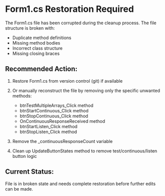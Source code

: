 # Form1.cs Restoration Required

The Form1.cs file has been corrupted during the cleanup process. The file structure is broken with:
- Duplicate method definitions
- Missing method bodies
- Incorrect class structure
- Missing closing braces

## Recommended Action:
1. Restore Form1.cs from version control (git) if available
2. Or manually reconstruct the file by removing only the specific unwanted methods:
   - btnTestMultipleArrays_Click method
   - btnStartContinuous_Click method  
   - btnStopContinuous_Click method
   - OnContinuousResponseReceived method
   - btnStartListen_Click method
   - btnStopListen_Click method

3. Remove the _continuousResponseCount variable
4. Clean up UpdateButtonStates method to remove test/continuous/listen button logic

## Current Status:
File is in broken state and needs complete restoration before further edits can be made.
